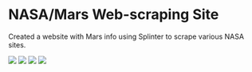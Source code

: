 # NASA/Mars Web-scraping Site

Created a website with Mars info using Splinter to scrape various NASA sites.


![](Missions_to_Mars/App_Screenshots/Shot_1)
![](Missions_to_Mars/App_Screenshots/Shot_2)
![](Missions_to_Mars/App_Screenshots/Shot_3)
![](Missions_to_Mars/App_Screenshots/Shot_4)

